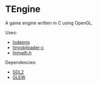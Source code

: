 # TEngine

A game engine written in C using OpenGL.

Uses:
* [lodepng](https://github.com/lvandeve/lodepng)
* [tinyobjloader-c](https://github.com/syoyo/tinyobjloader-c)
* [linmath.h](https://github.com/datenwolf/linmath.h)

Dependencies:
* [SDL2](https://www.libsdl.org/)
* [GLEW](http://glew.sourceforge.net/)
